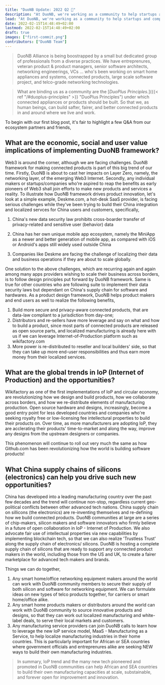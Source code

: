 ```yaml
---
title: "DuoNB Update: 2022 Q2 🚀"
description: "At DuoNB, we're working as a community to help startups and companies accelerate their product innovation based on open source narrow-band technologies."
lead: "At DuoNB, we're working as a community to help startups and companies accelerate their product innovation based on open source narrow-band technologies. We do so by leveraging IoP - Internet of Production and best of breed ecosystem platforms, <i>to make appliance product development profitable and fun again</i>."
date: 2022-02-15T14:48:49+02:00
lastmod: 2022-02-15T14:48:49+02:00
draft: true
images: ["first-commit.png"]
contributors: ["DuoNB Team"]
---
```


> DuoNB Alliance is being boostrapped by a small but dedicated group of professionals from a diverse practices. We have entreprenures, veteran product & product managers, senior software architects, networking engineerings, VCs ... who's been working on smart home appliances and systems, connected products, large scale software project, and telco-grade networking technologies.

> What are binding us as a community are the [*DuoPlus Principles.*]({{< ref "/#duoplus-principles" >}} "DuoPlus Principles") under which connected appliances or products should be built. So that we, as human beings, can build safter, fairer, and better connected products in and around where we live and work.

To begin with our first blog post, it's fair to highlight a few Q&A from our ecosystem partners and friends,

## What are the economic, social and user value implications of implementing DuoNB framework?

Web3 is around the corner, although we are facing challenges. DuoNB framework for making connected products is part of this big trend of our time. Firstly, DuoNB is about to cast her impacts on Layer Zero, namely, the networking layer, of the emerging Web3 Internet. Secondly, any individual makers or startups/companies who're aspired to reap the benefits as early pioneers of Web3 shall join efforts to make new products and services a reality.
To illustrate how DuoNB framework drives product innovation, let's look at a simple example,
Deskme.com, a hot-desk SaaS provider, is facing serious challenges while they've been trying to  build their China integration and localized servces for China users and customers, specifically,

1. China's new data security law prohibits cross-boarder transfer of privacy-related and sensitive user (behavior) data

2.  China has her own unique mobile app ecosystem, namely the MiniApp as a newer and better generation of mobile app, as compared with iOS or Android's apps still widely used outside China

3. Companies like Deskme are facing the challenge of localizing their data and business operations if they are about to scale globally.

One solution to the above challenges, which are recurring again and again among many apps providers wishing to scale their business across borders, is to follow design principles put forward by DuoNB framework. Same is true for other countries who are following suite to implement their data security laws but dependant on China's supply chain for software and hardwares.
As a product design framework, DuoNB helps product makers and end users as well to realize the following benefits,

1. Build more secure and privacy-aware connected products, that are data-law compliant to a jurisdiction from day-one;
2. Distributors and re-sellers have more leverage and say on what and how to build a product, since most parts of connected products are released as open source parts, and localized manufacturing is already here with us if we can leverage Internet-of-Production platform such as wikifactory.com
3. More power is re-distributed to reseller and local builders' side, so that they can take up more end-user responsibilities and thus earn more money from their localized services.

## What are the global trends in IoP (Internet of Production) and the opportunities?
Wikifactory as one of the first implementations of IoP and circular economy, are revolutionizing how we design and build products, how we collaborate across borders, and how we re-distribute elements of manufacturing production.
Open source hardware and designs, increasingly, become a good entry point for less developed countries and companies who're seeking royalty free or low-licensing fee intellectural properties to build their products on. Over time, as more manufacturers are adopting IoP, they are acclerating their products' time-to-market and along the way, improve any designs from the upstream designers or companies.

This phenomenon will continue to roll out very much the same as how Github.com has been revolutionizing how the world is building software products! 

## What China supply chains of silicons (electronics) can help you drive such new opportunities?
China has developed into a leading manufacturing country over the past few decades and the trend will continue non-stop, regardless current geo-political conflicts between other advanced tech nations. China supply chain on sillicons (the electronics) are re-inventing themselves and re-defining how we build connected products. DuoNB communities at large are a series of chip-makers, silicon makers and software innovators who firmly believe in a future of open collaboration in IoP - Internet of Production. We also advocate fair use of intellectual properties via new capabilities by implementing blockchain tech, so that we can also realize 'Trustless Trust' along the supply chain of electronics/ silicons. 
DuoNB is hosting a complete supply chain of silicons that are ready to support any connected product makers in the world, including those from the US and UK, to create a fairer marketplace for advanced tech makers and brands. 

Things we can do together,

1. Any smart home/office networking equipment makers around the world can work with DuoNB community members to secure their supply of both silicon and software for networking equipment. We can formulate ideas on new types of telco products together, for carriers or smart home/office alike.
2. Any smart home products makers or distributors around the world can work with DuoNB community to source innovative products and designs, so that they can work out localized manufacturing and white-label deals, to serve their local markets and customers.
3. Any manufacturing service providers can join DuoNB calls to learn how to leverage the new IoP service model, MaaS - Manufacturing as a Service, to help localize manufacturing industries in their home countries. This is particularly important for African or SEA countries where government officials and entreprenures alike are seeking NEW ways to build their own manufacturing industries.

> In summary, IoP trend and the many new tech pioneered and promoted in DuoNB communities can help African and SEA countries to build their own manufacturing capacities at scale, substainable, and forever open for improvement and innovation.
